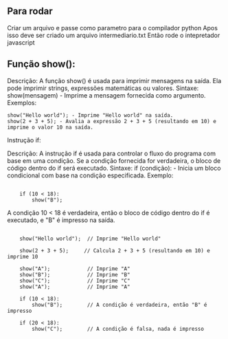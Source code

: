 ## Para rodar

Criar um arquivo e passe como parametro para o compilador python
Apos isso deve ser criado um arquivo intermediario.txt
Então rode o intepretador javascript

## Função show():

Descrição: A função show() é usada para imprimir mensagens na saída. Ela pode imprimir strings, expressões matemáticas ou valores.
Sintaxe:
show(mensagem) - Imprime a mensagem fornecida como argumento.
Exemplos:

```
show("Hello world"); - Imprime "Hello world" na saída.
show(2 + 3 + 5); - Avalia a expressão 2 + 3 + 5 (resultando em 10) e imprime o valor 10 na saída.
```

Instrução if:

Descrição: A instrução if é usada para controlar o fluxo do programa com base em uma condição. Se a condição fornecida for verdadeira, o bloco de código dentro do if será executado.
Sintaxe:
if (condição): - Inicia um bloco condicional com base na condição especificada.
Exemplo:

```

    if (10 < 18):
        show("B");

```

A condição 10 < 18 é verdadeira, então o bloco de código dentro do if é executado, e "B" é impresso na saída.

```

    show("Hello world");  // Imprime "Hello world"

    show(2 + 3 + 5);     // Calcula 2 + 3 + 5 (resultando em 10) e imprime 10

    show("A");            // Imprime "A"
    show("B");            // Imprime "B"
    show("C");            // Imprime "C"
    show("A");            // Imprime "A"

    if (10 < 18):
        show("B");        // A condição é verdadeira, então "B" é impresso

    if (20 < 18):
        show("C");        // A condição é falsa, nada é impresso

```
